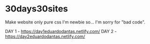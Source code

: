 # 30days30sites

Make website only pure css
I'm newbie so... I'm sorry for "bad code".

DAY 1 - https://day1eduardodantas.netlify.com/
DAY 2 - https://day2eduardodantas.netlify.com/
